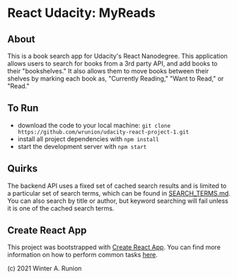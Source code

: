 # React Udacity: MyReads

## About
This is a book search app for Udacity's React Nanodegree. This application allows users to search for books from a 3rd party API, and add books to their "bookshelves." It also allows them to move books between their shelves by marking each book as, "Currently Reading," "Want to Read," or "Read."

## To Run
* download the code to your local machine: 
```git clone https://github.com/wrunion/udacity-react-project-1.git```
* install all project dependencies with `npm install`
* start the development server with `npm start`

## Quirks
The backend API uses a fixed set of cached search results and is limited to a particular set of search terms, which can be found in [SEARCH_TERMS.md](SEARCH_TERMS.md). You can also search by title or author, but keyword searching will fail unless it is one of the cached search terms.

## Create React App

This project was bootstrapped with [Create React App](https://github.com/facebookincubator/create-react-app). You can find more information on how to perform common tasks [here](https://github.com/facebookincubator/create-react-app/blob/master/packages/react-scripts/template/README.md).

(c) 2021 Winter A. Runion
